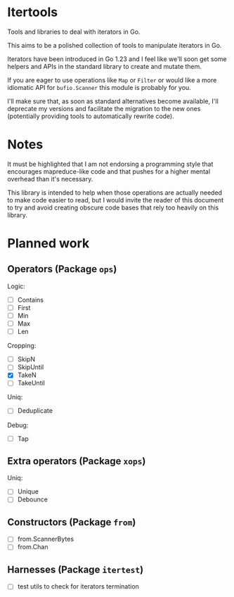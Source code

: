 # Itertools

Tools and libraries to deal with iterators in Go.

This aims to be a polished collection of tools to manipulate iterators in Go.

Iterators have been introduced in Go 1.23 and I feel like we'll soon get some helpers
and APIs in the standard library to create and mutate them.

If you are eager to use operations like `Map` or `Filter` or would like a more
idiomatic API for `bufio.Scanner` this module is probably for you.

I'll make sure that, as soon as standard alternatives become available, I'll
deprecate my versions and facilitate the migration to the new ones (potentially
providing tools to automatically rewrite code).

# Notes

It must be highlighted that I am not endorsing a programming style that encourages
mapreduce-like code and that pushes for a higher mental overhead than it's necessary.

This library is intended to help when those operations are actually needed to make code easier to read, but
I would invite the reader of this document to try and avoid creating obscure code bases
that rely too heavily on this library.

# Planned work

## Operators (Package `ops`)

Logic:

- [ ] Contains
- [ ] First
- [ ] Min
- [ ] Max
- [ ] Len

Cropping:

- [ ] SkipN
- [ ] SkipUntil
- [x] TakeN
- [ ] TakeUntil

Uniq:

- [ ] Deduplicate

Debug:

- [ ] Tap

## Extra operators (Package `xops`)

Uniq:

- [ ] Unique
- [ ] Debounce

## Constructors (Package `from`)

- [ ] from.ScannerBytes
- [ ] from.Chan

## Harnesses (Package `itertest`)

- [ ] test utils to check for iterators termination
